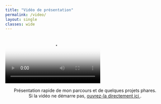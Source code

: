 ```yaml
---
title: "Vidéo de présentation"
permalink: /video/
layout: single
classes: wide
---
```


<div class="video-embed center">
  <video class="video-portrait"
         controls
         preload="metadata"
         playsinline
         poster="{{ '/asset/videos/photo_affichage.jpeg' | relative_url }}">
    <source src="{{ '/asset/videos/video_presentation.mp4' | relative_url }}" type="video/mp4">
    Votre navigateur ne supporte pas la vidéo HTML5.
  </video>
</div>

<p class="hero-caption" style="text-align:center;">
  Présentation rapide de mon parcours et de quelques projets phares.
  <br>
  Si la vidéo ne démarre pas, 
  <a href="{{ '/asset/videos/video_presentation.mp4' | relative_url }}" target="_blank" rel="noopener">
    ouvrez-la directement ici
  </a>.
</p>
